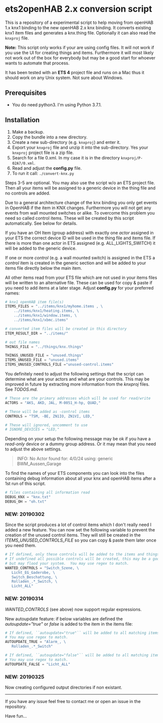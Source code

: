 # ets2openHAB 2.x conversion script

This is a repository of a experimental script to help moving from openHAB 1.x knx1 binding to the new openHAB 2.x knx
binding.  It converts existing knx1 item files and generates a knx.thing file.  Optionally it can also read the
`knxproj` file.

**Note:** This script only works if your are using config files.  It will not work if you use the UI for creating things
and items.  Furthermore it will most likely not work out of the box for everybody but may be a good start for whoever
wants to automate that process.

It has been tested with an **ETS 4** project file and runs on a Mac thus it should work on any Unix system.  Not sure about
Windows.

## Prerequisites

- You do need python3.
  I'm using Python 3.7.1.

## Installation

1. Make a backup.
2. Copy the bundle into a new directory.
3. Create a new sub-directory (e.g. `knxproj`) and enter it.
4. Export your `knxproj` file and unzip it into the sub-directory.
   Yes your `knxproj` project file is a zip file.
5. Search for a file  0.xml.
   In my case it is in the directory `knxproj/P-02A7/0.xml`.
6. Read and adjust the **config.py** file.
7. To run it call: `./convert-knx.py`

Steps 3-5 are optional.  You may also use the script w/o an ETS project file.  Then all your items will be assigned to a
generic device in the thing file and no controls are added.

Due to a general architecture change of the knx binding you only get events in OpenHAB if the item in KNX changes.
Furthermore you will not get any events from wall mounted switches or alike.  To overcome this problem you need so
called control items.  These will be created by this script automatically.  See below for details.

If you have an OH Item (group address) with exactly one *actor* assigned in your ETS the correct device ID will be used
in the thing file and items file.  If there is more than one actor in ETS assigned (e.g. ALL_LIGHTS_SWITCH) it will be
added to the generic device.

If one or more *control* (e.g. a wall mounted switch) is assigned in the ETS a *control* item is created in the generic
section and will be added to your items file directly below the main item.

All other items read from your ETS file which are not used in your items files will be written to an alternative file.
These can be used for copy & paste if you need to add items at a later stage.  Adjust **config.py** for your preferred
names:

```python
# knx1 openHAB item file(s)
ITEMS_FILES = "../items/knx1/myhome.items , \
    ../items/knx1/heating.items, \
    ../items/knx1/window.items, \
    ../items/knx1/xbmc.items"

# converted item files will be created in this directory
ITEM_RESULT_DIR = "../items/"

# out file names
THINGS_FILE = "../things/knx.things"

THINGS_UNUSED_FILE = "unused.things"
ITEMS_UNUSED_FILE = "unused.items"
ITEMS_UNUSED_CONTROLS_FILE ="unused-control.items"
```

You definitely need to adjust the following settings that the script can determine what are your actors and what are your
controls.  This may be improved in future by extracting more information from the *knxproj* files.  See *TODOS.md*.

```python
# These are the primary addresses which will be used for read/write
ACTORS = "AKS, AKD, JAL, M-0051_H-hp, QUAD,"

# These will be added as -control items
CONTROLS = "TSM, -BE, ZN1IO, ZN1VI, LED,"

# These will ignored, uncomment to use
# IGNORE_DEVICES = "LED,"
```

Depending on your setup the following message may be ok if you have a *read-only* device or a dummy group address.  Or
it may mean that you need to adjust the above settings.

> INFO: No Actor found for: 4/0/24   	using: generic	BWM_Aussen_Garage

To find the names of your ETS components you can look into the files containing debug information about all your knx
and openHAB items after a 1st run of this script.

```python
# files containing all information read
DEBUG_KNX = "knx.txt"
DEBUG_OH = "oh.txt"
```

### NEW: 20190302

Since the script produces a lot of control items which I don't really need I added a new feature.  You can now set the
following variable to prevent the creation of the unused control items.  They will still be created in the
*ITEMS_UNUSED_CONTROLS_FILE* so you can copy & paste them later once you need them.

```python
# If defined, only these controls will be added to the items and things file.
# If undefined all possible controls will be created, this may be a good start
# but may flood your system.  You may use regex to match.
WANTED_CONTROLS = "Switch_Szene, \
   Licht_EG_Gaderobe, \
   Switch_Beschattung, \
   Rolladen_.*_Switch, \
   Licht_ALL"
```

### NEW: 20190314

*WANTED_CONTROLS* (see above) now support regular expressions.

New autoupdate feature: if below variables are defined the *autoupdate="true"* or *false* is
added to the item in the items file:

```python
# If defined, ``autoupdate="true"`` will be added to all matching items.
# You may use regex to match.
AUTOUPDATE_TRUE = "Alarm_, \
   Rolladen_.*_Switch"

# If defined, ``autoupdate="false"`` will be added to all matching items.
# You may use regex to match.
AUTOUPDATE_FALSE = "Licht_ALL"
```

### NEW:  20190325

Now creating configured output directories if non existant.

--------

If you have any issue feel free to contact me or open an issue in the repository.

Have fun...
